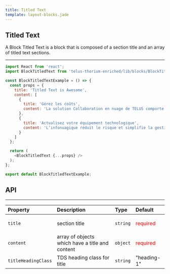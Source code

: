 ```yaml
---
title: Titled Text
template: layout-blocks.jade
---
```


## Titled Text

A Block Titled Text is a block that is composed of a section title and an array of titled text sections.

---

<div id="titledTextBlockExample"></div>
<script type="text/babel">
  ReactDOM.render(
    <TDSBlocks.BlockTitledTextExample />,
    document.getElementById('titledTextBlockExample')
  );
</script>

```javascript
import React from 'react';
import BlockTitledText from 'telus-thorium-enriched/lib/blocks/BlockTitledText';

const BlockTitledTextExample = () => {
  const props = {
    title: 'Titled Text is Awesome',
    content: [
      {
        title: 'Gérez les coûts',
        content: 'La solution Collaboration en nuage de TELUS comporte de faibles coûts initiaux et un tarif mensuel par utilisateur prévisible pour votre abonnement. La comptabilité est ainsi simplifiée et vous libérez du capital que vous pouvez investir dans votre entreprise.'
      },
      {
        title: 'Actualisez votre équipement technologique',
        content: 'L’infonuagique réduit le risque et simplifie la gestion, ce qui vous permet d’intensifier vos activités en déployant le service auprès de divers utilisateurs et dans plusieurs espaces de travail, et votre solution demeure toujours à jour.'
      }
    ]
  };

  return (
    <BlockTitledText {...props} />
  );
};

export default BlockTitledTextExample;

```

## API


---
| Property |   Description   | Type | Default |
|:----|:------|:---|:---|
| `title` | section title | `string` |  <p style='color: red'>required</p> |
| `content` | array of objects which have a title and content | `object` | <p style='color: red'>required</p>  |
| `titleHeadingClass` | TDS heading class for title | `string` | "heading-1"  |
